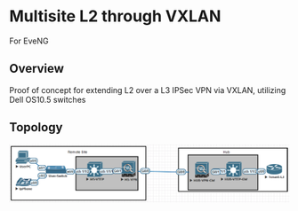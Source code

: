 # Multisite L2 through VXLAN
For EveNG

## Overview
Proof of concept for extending L2 over a L3 IPSec VPN via VXLAN, utilizing Dell OS10.5 switches

## Topology
![image info](multisite-l2-vxlan.png)


